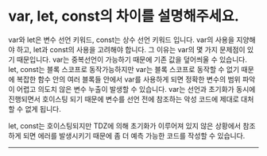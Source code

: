 # var, let, const의 차이를 설명해주세요.

var와 let은 변수 선언 키워드, const는 상수 선언 키워드 입니다. var의 사용을 지양해야 하고, let과 const의 사용을 고려해야 합니다. 그 이유는 var의 몇 가지 문제점이 있기 때문입니다. var는 중복선언이 가능하기 때문에 기존 값을 덮어씌울 수 있습니다. let, const는 블록 스코프로 동작가능하지만 var는 블록 스코프로 동작할 수 없기 때문에 복잡한 함수 안의 여러 블록들 안에서 var를 사용하게 되면 정확한 변수의 범위 파악이 어렵고 의도치 않은 변수 누출이 발생할 수 있습니다. var는 선언과 초기화가 동시에 진행되면서 호이스팅 되기 때문에 변수를 선언 전에 참조하는 악성 코드에 제대로 대처할 수 없게 됩니다.

let, const는 호이스팅되지만 TDZ에 의해 초기화가 이루어져 있지 않은 상황에서 참조하게 되면 에러를 발생시키기 때문에 좀 더 예측 가능한 코드를 작성할 수 있습니다.

---